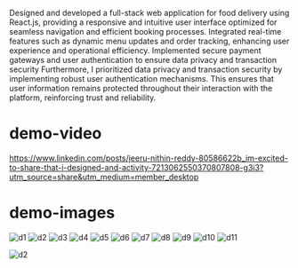 Designed and developed a full-stack web application for food delivery using React.js, providing a responsive and intuitive user interface optimized for seamless navigation and efficient booking processes. Integrated real-time features such as dynamic menu updates and order tracking, enhancing user experience and operational efficiency. Implemented secure payment gateways and user authentication to ensure data privacy and transaction security
Furthermore, I prioritized data privacy and transaction security by implementing robust user authentication mechanisms. This ensures that user information remains protected throughout their interaction with the platform, reinforcing trust and reliability.
# demo-video
https://www.linkedin.com/posts/jeeru-nithin-reddy-80586622b_im-excited-to-share-that-i-designed-and-activity-7213062550370807808-g3i3?utm_source=share&utm_medium=member_desktop

# demo-images

![d1](https://github.com/JEERUNITHINREDDY/Foodie-Fleet/assets/120825825/05b3765f-b557-4602-af8a-7e164dcd80f9)
![d2](https://github.com/JEERUNITHINREDDY/Foodie-Fleet/assets/120825825/38b9f79e-5864-44af-9a0d-f6d8a368914f)
![d3](https://github.com/JEERUNITHINREDDY/Foodie-Fleet/assets/120825825/01881fe0-62d4-4082-9e99-856f28a5fe62)
![d4](https://github.com/JEERUNITHINREDDY/Foodie-Fleet/assets/120825825/e0edda7b-fa2f-4df4-94e9-24035b4690ee)
![d5](https://github.com/JEERUNITHINREDDY/Foodie-Fleet/assets/120825825/516c3ef6-8362-4605-a71d-1135d4a1122d)
![d6](https://github.com/JEERUNITHINREDDY/Foodie-Fleet/assets/120825825/effa20c6-6d24-4f9e-a5a7-619191a1affc)
![d7](https://github.com/JEERUNITHINREDDY/Foodie-Fleet/assets/120825825/8bd5ed67-8282-4df8-9459-fbc1d15e5d1d)
![d8](https://github.com/JEERUNITHINREDDY/Foodie-Fleet/assets/120825825/30d9f3ec-7ead-486b-b496-393e3dfef568)
![d9](https://github.com/JEERUNITHINREDDY/Foodie-Fleet/assets/120825825/249ff808-9882-4ecc-a443-a0d4b12f8073)
![d10](https://github.com/JEERUNITHINREDDY/Foodie-Fleet/assets/120825825/ff6c0678-934a-46dd-b3ea-8f4044a892eb)
![d11](https://github.com/JEERUNITHINREDDY/Foodie-Fleet/assets/120825825/bf05a1cb-1cf5-4500-b2d9-e86b44b36fd6)






![d2](https://github.com/JEERUNITHINREDDY/Foodie-Fleet/assets/120825825/4f7365a5-3761-4fb6-9e32-382efb5c26cf)
